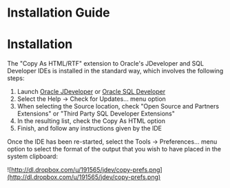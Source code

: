 # Installation Guide

# Installation #

The "Copy As HTML/RTF" extension to Oracle's JDeveloper  and SQL Developer IDEs is installed in the standard way, which involves the following steps:

  1. Launch [Oracle JDeveloper](http://www.oracle.com/technology/jdev) or [Oracle SQL Developer](http://www.oracle.com/technology/products/database/sql_developer/index.html)
  1. Select the Help -> Check for Updates... menu option
  1. When selecting the Source location, check "Open Source and Partners Extensions" or "Third Party SQL Developer Extensions"
  1. In the resulting list, check the Copy As HTML option
  1. Finish, and follow any instructions given by the IDE

Once the IDE has been re-started, select the Tools -> Preferences... menu option to select the format of the output that you wish to have placed in the system clipboard:

![http://dl.dropbox.com/u/191565/jdev/copy-prefs.png](http://dl.dropbox.com/u/191565/jdev/copy-prefs.png)